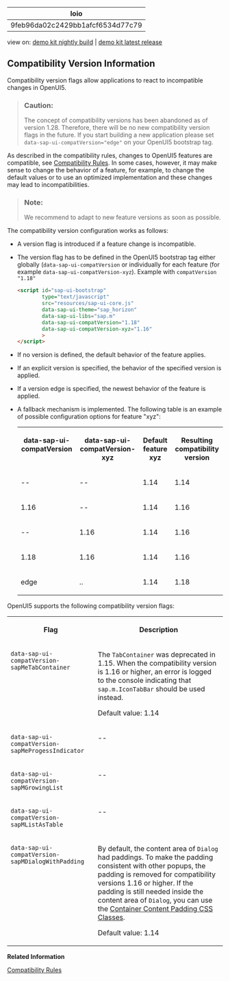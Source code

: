 <!-- loio9feb96da02c2429bb1afcf6534d77c79 -->

| loio |
| -----|
| 9feb96da02c2429bb1afcf6534d77c79 |

<div id="loio">

view on: [demo kit nightly build](https://sdk.openui5.org/nightly/#/topic/9feb96da02c2429bb1afcf6534d77c79) | [demo kit latest release](https://sdk.openui5.org/topic/9feb96da02c2429bb1afcf6534d77c79)</div>

## Compatibility Version Information

Compatibility version flags allow applications to react to incompatible changes in OpenUI5.

> ### Caution:  
> The concept of compatibility versions has been abandoned as of version 1.28. Therefore, there will be no new compatibility version flags in the future. If you start building a new application please set `data-sap-ui-compatVersion="edge"` on your OpenUI5 bootstrap tag.

As described in the compatibility rules, changes to OpenUI5 features are compatible, see [Compatibility Rules](Compatibility_Rules_91f0873.md). In some cases, however, it may make sense to change the behavior of a feature, for example, to change the default values or to use an optimized implementation and these changes may lead to incompatibilities.

> ### Note:  
> We recommend to adapt to new feature versions as soon as possible.

The compatibility version configuration works as follows:

-   A version flag is introduced if a feature change is incompatible.
-   The version flag has to be defined in the OpenUI5 bootstrap tag either globally \(`data-sap-ui-compatVersion` or individually for each feature \(for example `data-sap-ui-compatVersion-xyz`\). Example with `compatVersion "1.18"`

    ```html
    <script id="sap-ui-bootstrap" 
            type="text/javascript"
            src="resources/sap-ui-core.js"
            data-sap-ui-theme="sap_horizon"
            data-sap-ui-libs="sap.m"
            data-sap-ui-compatVersion="1.18"
            data-sap-ui-compatVersion-xyz="1.16"
            >
    </script> 
    ```

-   If no version is defined, the default behavior of the feature applies.
-   If an explicit version is specified, the behavior of the specified version is applied.
-   If a version edge is specified, the newest behavior of the feature is applied.
-   A fallback mechanism is implemented. The following table is an example of possible configuration options for feature "xyz":


    <table>
    <tr>
    <th valign="top">

    data-sap-ui-compatVersion
    
    </th>
    <th valign="top">

    data-sap-ui-compatVersion-xyz
    
    </th>
    <th valign="top">

    Default feature xyz
    
    </th>
    <th valign="top">

    Resulting compatibility version
    
    </th>
    </tr>
    <tr>
    <td valign="top">
    
    \--
    
    </td>
    <td valign="top">
    
    \--
    
    </td>
    <td valign="top">
    
    1.14
    
    </td>
    <td valign="top">
    
    1.14
    
    </td>
    </tr>
    <tr>
    <td valign="top">
    
    1.16
    
    </td>
    <td valign="top">
    
    \--
    
    </td>
    <td valign="top">
    
    1.14
    
    </td>
    <td valign="top">
    
    1.16
    
    </td>
    </tr>
    <tr>
    <td valign="top">
    
    \--
    
    </td>
    <td valign="top">
    
    1.16
    
    </td>
    <td valign="top">
    
    1.14
    
    </td>
    <td valign="top">
    
    1.16
    
    </td>
    </tr>
    <tr>
    <td valign="top">
    
    1.18
    
    </td>
    <td valign="top">
    
    1.16
    
    </td>
    <td valign="top">
    
    1.14
    
    </td>
    <td valign="top">
    
    1.16
    
    </td>
    </tr>
    <tr>
    <td valign="top">
    
    edge
    
    </td>
    <td valign="top">
    
    ..
    
    </td>
    <td valign="top">
    
    1.14
    
    </td>
    <td valign="top">
    
    1.18
    
    </td>
    </tr>
    </table>
    

OpenUI5 supports the following compatibility version flags:


<table>
<tr>
<th valign="top">

Flag

</th>
<th valign="top">

Description

</th>
</tr>
<tr>
<td valign="top">

`data-sap-ui-compatVersion-sapMeTabContainer`

</td>
<td valign="top">

The `TabContainer` was deprecated in 1.15. When the compatibility version is 1.16 or higher, an error is logged to the console indicating that `sap.m.IconTabBar` should be used instead.

Default value: 1.14

</td>
</tr>
<tr>
<td valign="top">

`data-sap-ui-compatVersion-sapMeProgessIndicator`

</td>
<td valign="top">

\--

</td>
</tr>
<tr>
<td valign="top">

`data-sap-ui-compatVersion-sapMGrowingList`

</td>
<td valign="top">

\--

</td>
</tr>
<tr>
<td valign="top">

`data-sap-ui-compatVersion-sapMListAsTable`

</td>
<td valign="top">

\--

</td>
</tr>
<tr>
<td valign="top">

`data-sap-ui-compatVersion-sapMDialogWithPadding`

</td>
<td valign="top">

By default, the content area of `Dialog` had paddings. To make the padding consistent with other popups, the padding is removed for compatibility versions 1.16 or higher. If the padding is still needed inside the content area of `Dialog`, you can use the [Container Content Padding CSS Classes](Using_Container_Content_Padding_CSS_Classes_c71f6df.md).

Default value: 1.14

</td>
</tr>
</table>

**Related Information**  


[Compatibility Rules](Compatibility_Rules_91f0873.md "The following sections describe what SAP can change in major, minor, and patch releases. Always consider these rules when developing apps, features, or controls with or for OpenUI5.")

